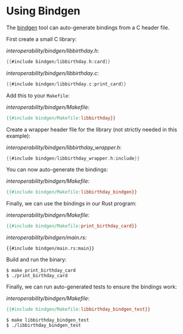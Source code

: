 # Using Bindgen

The [bindgen](https://rust-lang.github.io/rust-bindgen/introduction.html) tool
can auto-generate bindings from a C header file.

First create a small C library:

_interoperability/bindgen/libbirthday.h_:

```c
{{#include bindgen/libbirthday.h:card}}
```

_interoperability/bindgen/libbirthday.c_:

```c
{{#include bindgen/libbirthday.c:print_card}}
```

Add this to your `Makefile`:

_interoperability/bindgen/Makefile_:

```makefile
{{#include bindgen/Makefile:libbirthday}}
```

Create a wrapper header file for the library (not strictly needed in this
example):

_interoperability/bindgen/libbirthday_wrapper.h_:

```c
{{#include bindgen/libbirthday_wrapper.h:include}}
```

You can now auto-generate the bindings:

_interoperability/bindgen/Makefile_:

```makefile
{{#include bindgen/Makefile:libbirthday_bindgen}}
```

Finally, we can use the bindings in our Rust program:

_interoperability/bindgen/Makefile_:

```makefile
{{#include bindgen/Makefile:print_birthday_card}}
```

_interoperability/bindgen/main.rs_:

```rust,compile_fail
{{#include bindgen/main.rs:main}}
```

Build and run the binary:

```shell
$ make print_birthday_card
$ ./print_birthday_card
```

Finally, we can run auto-generated tests to ensure the bindings work:

_interoperability/bindgen/Makefile_:

```makefile
{{#include bindgen/Makefile:libbirthday_bindgen_test}}
```

```shell
$ make libbirthday_bindgen_test
$ ./libbirthday_bindgen_test
```
